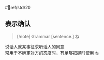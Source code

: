  #📖ref/std/20

## 表示确认  

> [!note] Grammar
> [sentence.] ね

说话人就某事征求听话人的同意  
常用于不确定对方的态度时，有足够把握时使用 [`ね`](../4.particle/ね.md)  

